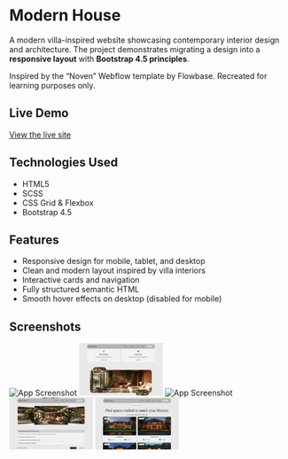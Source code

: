 # Modern House

A modern villa-inspired website showcasing contemporary interior design and architecture.
The project demonstrates migrating a design into a **responsive layout** with **Bootstrap 4.5 principles**.

Inspired by the “Noven” Webflow template by Flowbase. Recreated for learning purposes only.

## Live Demo

[View the live site](https://dariask18.github.io/modern-house/)

## Technologies Used

- HTML5
- SCSS
- CSS Grid & Flexbox
- Bootstrap 4.5

## Features

- Responsive design for mobile, tablet, and desktop
- Clean and modern layout inspired by villa interiors
- Interactive cards and navigation
- Fully structured semantic HTML
- Smooth hover effects on desktop (disabled for mobile)

## Screenshots

<div>
<img src="./img/screenshots/screenshot-0.png" width="30%" alt="App Screenshot">
<img src="./img/screenshots/screenshot-1.png" width="30%" alt="App Screenshot">
<img src="./img/screenshots/screenshot-2.png" width="30%" alt="App Screenshot">
<img src="./img/screenshots/screenshot-3.png" width="30%" alt="App Screenshot">
<img src="./img/screenshots/screenshot-4.png" width="30%" alt="App Screenshot">
</div>

